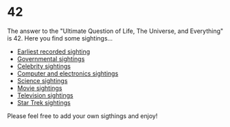 # 42

The answer to the "Ultimate Question of Life, The Universe, and Everything" is 42. Here you find some sightings...

* [Earliest recorded sighting](./Earliest.md)
* [Governmental sightings](./Governmental.md)
* [Celebrity sightings](./Celebrity.md)
* [Computer and electronics sightings](./Computer.md)
* [Science sightings](./Science.md)
* [Movie sightings](/.Movie.md)
* [Television sightings](./Television.md)
* [Star Trek sightings](/.StarTrek.md)

Please feel free to add your own sigthings and enjoy!
